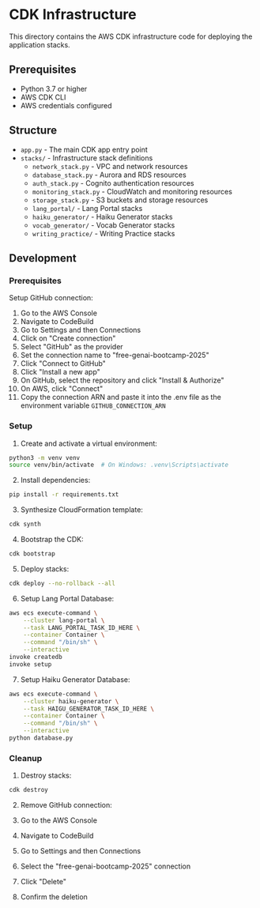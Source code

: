 # CDK Infrastructure

This directory contains the AWS CDK infrastructure code for deploying the application stacks.

## Prerequisites

- Python 3.7 or higher
- AWS CDK CLI
- AWS credentials configured

## Structure

- `app.py` - The main CDK app entry point
- `stacks/` - Infrastructure stack definitions
  - `network_stack.py` - VPC and network resources
  - `database_stack.py` - Aurora and RDS resources  
  - `auth_stack.py` - Cognito authentication resources
  - `monitoring_stack.py` - CloudWatch and monitoring resources
  - `storage_stack.py` - S3 buckets and storage resources
  - `lang_portal/` - Lang Portal stacks
  - `haiku_generator/` - Haiku Generator stacks
  - `vocab_generator/` - Vocab Generator stacks
  - `writing_practice/` - Writing Practice stacks

## Development

### Prerequisites

Setup GitHub connection:

1. Go to the AWS Console
2. Navigate to CodeBuild
3. Go to Settings and then Connections
4. Click on "Create connection"
5. Select "GitHub" as the provider
6. Set the connection name to "free-genai-bootcamp-2025"
7. Click "Connect to GitHub"
8. Click "Install a new app"
9. On GitHub, select the repository and click "Install & Authorize"
10. On AWS, click "Connect"
11. Copy the connection ARN and paste it into the .env file as the environment variable `GITHUB_CONNECTION_ARN`

### Setup

1. Create and activate a virtual environment:
```bash
python3 -m venv venv
source venv/bin/activate  # On Windows: .venv\Scripts\activate
```

2. Install dependencies:
```bash
pip install -r requirements.txt
```

3. Synthesize CloudFormation template:
```bash 
cdk synth
```

4. Bootstrap the CDK:
```bash
cdk bootstrap
```

5. Deploy stacks:
```bash
cdk deploy --no-rollback --all
```

6. Setup Lang Portal Database:
```bash
aws ecs execute-command \
    --cluster lang-portal \
    --task LANG_PORTAL_TASK_ID_HERE \
    --container Container \
    --command "/bin/sh" \
    --interactive
invoke createdb
invoke setup
```

7. Setup Haiku Generator Database:
```bash
aws ecs execute-command \
    --cluster haiku-generator \
    --task HAIGU_GENERATOR_TASK_ID_HERE \
    --container Container \
    --command "/bin/sh" \
    --interactive
python database.py
```

### Cleanup

1. Destroy stacks:
```bash
cdk destroy
```

2. Remove GitHub connection:

  1. Go to the AWS Console
  2. Navigate to CodeBuild
  3. Go to Settings and then Connections
  4. Select the "free-genai-bootcamp-2025" connection
  5. Click "Delete"
  6. Confirm the deletion
  
